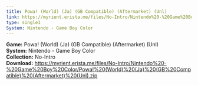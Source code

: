 ```yaml
---
title: Powa! (World) (Ja) (GB Compatible) (Aftermarket) (Unl)
link: https://myrient.erista.me/files/No-Intro/Nintendo%20-%20Game%20Boy%20Color/Powa!%20(World)%20(Ja)%20(GB%20Compatible)%20(Aftermarket)%20(Unl).zip
type: single1
System: Nintendo - Game Boy Color
---
```

<b>Game:</b> Powa! (World) (Ja) (GB Compatible) (Aftermarket) (Unl)<br>
<b>System:</b> Nintendo - Game Boy Color<br>
<b>Collection:</b> No-Intro<br>
<b>Download:</b> https://myrient.erista.me/files/No-Intro/Nintendo%20-%20Game%20Boy%20Color/Powa!%20(World)%20(Ja)%20(GB%20Compatible)%20(Aftermarket)%20(Unl).zip